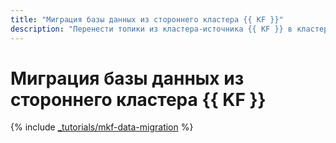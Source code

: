 ```yaml
---
title: "Миграция базы данных из стороннего кластера {{ KF }}"
description: "Перенести топики из кластера-источника {{ KF }} в кластер-приемник {{ mkf-name }} можно с помощью встроенного в {{ mkf-full-name }} MirrorMaker-коннектора или с помощью утилиты MirrorMaker 2.0."
---
```


# Миграция базы данных из стороннего кластера {{ KF }}

{% include [_tutorials/mkf-data-migration](../../_tutorials/mkf-data-migration.md) %}
